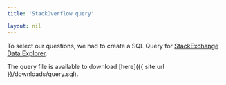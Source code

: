 ```yaml
---
title: 'StackOverflow query'

layout: nil
---
```


To select our questions, we had to create a SQL Query for [StackExchange Data Explorer](https://data.stackexchange.com/stackoverflow/query/621859).

The query file is available to download [here]({{ site.url }}/downloads/query.sql). 

